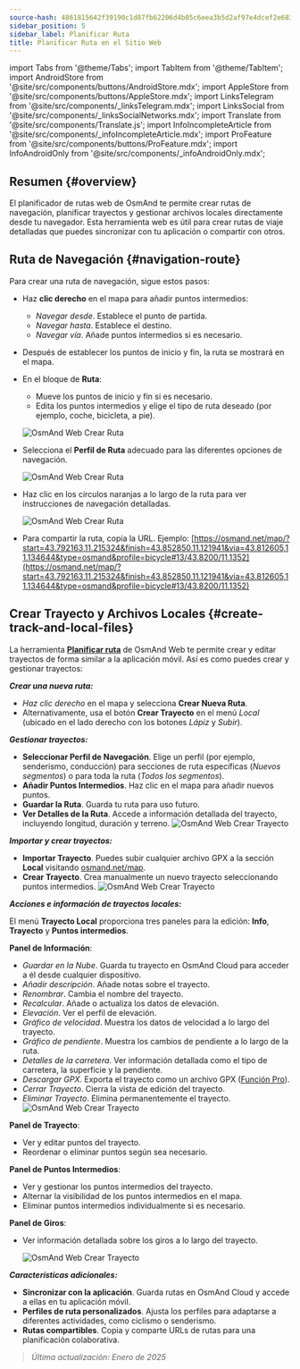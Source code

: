 ```yaml
---
source-hash: 4861815642f39190c1d87fb62206d4b05c6eea3b5d2af97e4dcef2e6834f466c
sidebar_position: 5
sidebar_label: Planificar Ruta
title: Planificar Ruta en el Sitio Web
---
```

import Tabs from '@theme/Tabs';
import TabItem from '@theme/TabItem';
import AndroidStore from '@site/src/components/buttons/AndroidStore.mdx';
import AppleStore from '@site/src/components/buttons/AppleStore.mdx';
import LinksTelegram from '@site/src/components/_linksTelegram.mdx';
import LinksSocial from '@site/src/components/_linksSocialNetworks.mdx';
import Translate from '@site/src/components/Translate.js';
import InfoIncompleteArticle from '@site/src/components/_infoIncompleteArticle.mdx';
import ProFeature from '@site/src/components/buttons/ProFeature.mdx';
import InfoAndroidOnly from '@site/src/components/_infoAndroidOnly.mdx';


<InfoIncompleteArticle/>


## Resumen {#overview}

El planificador de rutas web de OsmAnd te permite crear rutas de navegación, planificar trayectos y gestionar archivos locales directamente desde tu navegador. Esta herramienta web es útil para crear rutas de viaje detalladas que puedes sincronizar con tu aplicación o compartir con otros.


## Ruta de Navegación {#navigation-route}

Para crear una ruta de navegación, sigue estos pasos:

- Haz **clic derecho** en el mapa para añadir puntos intermedios:

  - *Navegar desde*. Establece el punto de partida.
  - *Navegar hasta*. Establece el destino.
  - *Navegar vía*. Añade puntos intermedios si es necesario.

- Después de establecer los puntos de inicio y fin, la ruta se mostrará en el mapa.

- En el bloque de **Ruta**:

  - Mueve los puntos de inicio y fin si es necesario.
  - Edita los puntos intermedios y elige el tipo de ruta deseado (por ejemplo, coche, bicicleta, a pie).

  ![OsmAnd Web Crear Ruta](@site/static/img/web/navigation.png)

- Selecciona el **Perfil de Ruta** adecuado para las diferentes opciones de navegación.

  ![OsmAnd Web Crear Ruta](@site/static/img/web/profile_type.png)

- Haz clic en los círculos naranjas a lo largo de la ruta para ver instrucciones de navegación detalladas.

  ![OsmAnd Web Crear Ruta](@site/static/img/web/nav_instr.png)

- Para compartir la ruta, copia la URL. Ejemplo: [https://osmand.net/map/?start=43.792163,11.215324&finish=43.852850,11.121941&via=43.812605,11.134644&type=osmand&profile=bicycle#13/43.8200/11.1352](https://osmand.net/map/?start=43.792163,11.215324&finish=43.852850,11.121941&via=43.812605,11.134644&type=osmand&profile=bicycle#13/43.8200/11.1352)


## Crear Trayecto y Archivos Locales {#create-track-and-local-files}

La herramienta [**Planificar ruta**](../plan-route/create-route.md) de OsmAnd Web te permite crear y editar trayectos de forma similar a la aplicación móvil. Así es como puedes crear y gestionar trayectos:


***Crear una nueva ruta:***

- *Haz clic derecho* en el mapa y selecciona **Crear Nueva Ruta**.
- Alternativamente, usa el botón **Crear Trayecto** en el menú *Local* (ubicado en el lado derecho con los botones *Lápiz* y *Subir*).


***Gestionar trayectos:***

- **Seleccionar Perfil de Navegación**. Elige un perfil (por ejemplo, senderismo, conducción) para secciones de ruta específicas (*Nuevos segmentos*) o para toda la ruta (*Todos los segmentos*).
- **Añadir Puntos Intermedios**. Haz clic en el mapa para añadir nuevos puntos.
- **Guardar la Ruta**. Guarda tu ruta para uso futuro.
- **Ver Detalles de la Ruta**. Accede a información detallada del trayecto, incluyendo longitud, duración y terreno.
  ![OsmAnd Web Crear Trayecto](@site/static/img/web/create_route.png)


***Importar y crear trayectos:***

- **Importar Trayecto**. Puedes subir cualquier archivo GPX a la sección **Local** visitando [osmand.net/map](https://osmand.net/map).
- **Crear Trayecto**. Crea manualmente un nuevo trayecto seleccionando puntos intermedios.
  ![OsmAnd Web Crear Trayecto](@site/static/img/web/create_route_2.png)


***Acciones e información de trayectos locales:***

El menú **Trayecto Local** proporciona tres paneles para la edición: **Info**, **Trayecto** y **Puntos intermedios**.

**Panel de Información**:

- *Guardar en la Nube*. Guarda tu trayecto en OsmAnd Cloud para acceder a él desde cualquier dispositivo.
- *Añadir descripción*. Añade notas sobre el trayecto.
- *Renombrar*. Cambia el nombre del trayecto.
- *Recalcular*. Añade o actualiza los datos de elevación.
- *Elevación*. Ver el perfil de elevación.
- *Gráfico de velocidad*. Muestra los datos de velocidad a lo largo del trayecto.
- *Gráfico de pendiente*. Muestra los cambios de pendiente a lo largo de la ruta.
- *Detalles de la carretera*. Ver información detallada como el tipo de carretera, la superficie y la pendiente.
- *Descargar GPX*. Exporta el trayecto como un archivo GPX ([Función Pro](../purchases/index.md)).
- *Cerrar Trayecto*. Cierra la vista de edición del trayecto.
- *Eliminar Trayecto*. Elimina permanentemente el trayecto.
  ![OsmAnd Web Crear Trayecto](@site/static/img/web/create_route_3.png)

**Panel de Trayecto**:

- Ver y editar puntos del trayecto.
- Reordenar o eliminar puntos según sea necesario.

**Panel de Puntos Intermedios**:

- Ver y gestionar los puntos intermedios del trayecto.
- Alternar la visibilidad de los puntos intermedios en el mapa.
- Eliminar puntos intermedios individualmente si es necesario.

**Panel de Giros**:

- Ver información detallada sobre los giros a lo largo del trayecto.

  ![OsmAnd Web Crear Trayecto](@site/static/img/web/create_route_1.png)


***Características adicionales:***

- **Sincronizar con la aplicación**. Guarda rutas en OsmAnd Cloud y accede a ellas en tu aplicación móvil.
- **Perfiles de ruta personalizados**. Ajusta los perfiles para adaptarse a diferentes actividades, como ciclismo o senderismo.
- **Rutas compartibles**. Copia y comparte URLs de rutas para una planificación colaborativa.

> *Última actualización: Enero de 2025*